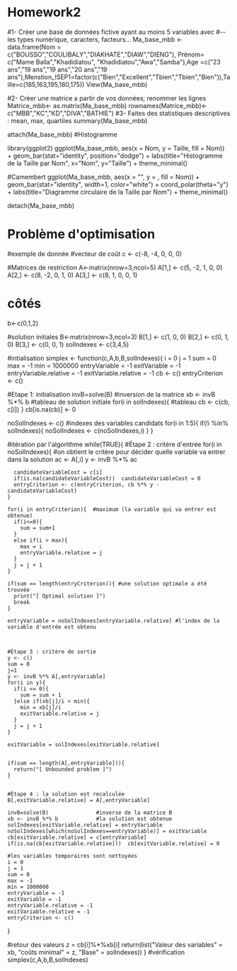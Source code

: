 # Homework2

#1- Créer une base de données fictive ayant au moins 5 variables avec 
#--les types numérique, caracters, facteurs...
Ma_base_mbb <- data.frame(Nom = c("BOUSSO","COULIBALY","DIAKHATE","DIAW","DIENG"), Prénom= c("Mame Balla","Khadidiatou", "Khadidiatou","Awa","Samba"),Age =c("23 ans","19 ans","19 ans","20 ans","19 ans"),Menstion_ISEP1=factor(c("Bien","Excellent","Tbien","Tbien","Bien")),Taille=c(185,163,195,180,175))
View(Ma_base_mbb)

#2- Créer une matrice a partir de vos données; renommer les lignes
Matrice_mbb<- as.matrix(Ma_base_mbb)
rownames(Matrice_mbb)<- c("MBB","KC","KD","DIVA","BATHIE")
#3- Faites des statistiques descriptives : mean, max, quartiles
summary(Ma_base_mbb)


attach(Ma_base_mbb)
#Histogramme

library(ggplot2)
ggplot(Ma_base_mbb, aes(x = Nom, y = Taille, fill = Nom)) +
  geom_bar(stat="identity", position="dodge") +
  labs(title="Histogramme de la Taille par Nom",
       x="Nom",
       y="Taille") +
  theme_minimal()

#Camembert
ggplot(Ma_base_mbb, aes(x = "", y = , fill = Nom)) +
  geom_bar(stat="identity", width=1, color="white") +
  coord_polar(theta="y") +
  labs(title="Diagramme circulaire de la Taille par Nom") +
  theme_minimal()


detach(Ma_base_mbb)

#  Problème d'optimisation
#exemple de donnée
#vecteur de coût
c <- c(-8, -4, 0, 0, 0)

#Matrices de restriction
A<-matrix(nrow=3,ncol=5)
A[1,] <- c(5, -2, 1, 0, 0)
A[2,] <- c(8, -2, 0, 1, 0)
A[3,] <- c(8,  1, 0, 0, 1)

# côtés
b<-c(0,1,2)

#solution initiales
B<-matrix(nrow=3,ncol=3)
B[1,] <- c(1, 0, 0)
B[2,] <- c(0, 1, 0)
B[3,] <- c(0, 0, 1)
solIndexes <- c(3,4,5)

#intialisation
simplex <- function(c,A,b,B,solIndexes){
  i = 0
  j = 1
  sum = 0
  max = -1
  min = 1000000
  entryVariable = -1
  exitVariable = -1
  entryVariable.relative = -1
  exitVariable.relative = -1
  cb <- c()
  entryCriterion <- c()
  
  #Etape 1: initialisation
  invB=solve(B)               #inversion de la matrice
  xb <- invB %*% b            #tableau de solution initiale
  for(i in solIndexes){       #tableau 
    cb <- c(cb, c[i])
  }
  cb[is.na(cb)] <- 0
  
  noSolIndexes <- c()         #indexes des variables candidats
  for(i in 1:5){
    if(!i %in% solIndexes){
      noSolIndexes <- c(noSolIndexes,i)
    }
  }
  
  #itération par l'algorithme
  while(TRUE){
    #Étape 2 : critère d'entrée 
    for(i in noSolIndexes){     #on obtient le critère pour décider quelle variable va entrer dans la solution
      ac <- A[,i]
      y  <- invB %*% ac
      
      candidateVariableCost = c[i]
      if(is.na(candidateVariableCost))  candidateVariableCost = 0
      entryCriterion <- c(entryCriterion, cb %*% y - candidateVariableCost)
    }
    
    for(i in entryCriterion){  #maximum (la variable qui va entrer est obtenue)
      if(i<=0){
        sum = sum+1
      }
      else if(i > max){
        max = i
        entryVariable.relative = j
      }
      j = j + 1
    }
    
    if(sum == length(entryCriterion)){ #une solution optimale a été trouvée
      print("[ Optimal solution ]")
      break
    }
    
    entryVariable = noSolIndexes[entryVariable.relative] #l'index de la variable d'entrée est obtenu
    
    
    
    #Étape 3 : critère de sortie
    y <- c()
    sum = 0
    j=1
    y <- invB %*% A[,entryVariable]
    for(i in y){
      if(i <= 0){
        sum = sum + 1
      }else if(xb[j]/i < min){
        min = xb[j]/i
        exitVariable.relative = j
      }
      j = j + 1
    }
    
    exitVariable = solIndexes[exitVariable.relative]
    
    
    if(sum == length(A[,entryVariable])){
      return("[ Unbounded problem ]")
    }
    
    
    #Étape 4 : la solution est recalculée
    B[,exitVariable.relative] = A[,entryVariable]
    
    invB=solve(B)               #inverse de la matrice B
    xb <- invB %*% b            #la solution est obtenue
    solIndexes[exitVariable.relative] = entryVariable 
    noSolIndexes[which(noSolIndexes==entryVariable)] = exitVariable
    cb[exitVariable.relative] = c[entryVariable]
    if(is.na(cb[exitVariable.relative]))  cb[exitVariable.relative] = 0
    
    #les variables temporaires sont nettoyées
    i = 0
    j = 1
    sum = 0
    max = -1
    min = 1000000
    entryVariable = -1
    exitVariable = -1
    entryVariable.relative = -1
    exitVariable.relative = -1
    entryCriterion <- c()
  }
  
  #retour des valeurs
  z = cb[i]%*%xb[i]
  return(list("Valeur des variables" = xb, "coûts minimal" = z, "Base" = solIndexes))
}
#vérification
simplex(c,A,b,B,solIndexes)
